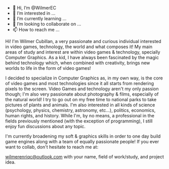- 👋 Hi, I’m @WilmerEC
- 👀 I’m interested in ...
- 🌱 I’m currently learning ...
- 💞️ I’m looking to collaborate on ...
- 📫 How to reach me ...

<!---
WilmerEC/WilmerEC is a ✨ special ✨ repository because its `README.md` (this file) appears on your GitHub profile.
You can click the Preview link to take a look at your changes.
--->

Hi! I'm Wilmer Cubillan, a very passionate and curious individual interested in video games, technology, the world and what composes it!
My main areas of study and interest are within video games & technology, specially Computer Graphics. As a kid, I have always been fascinated by the
magic behind technology which, when combined with creativity, brings new worlds to life in the form of video games! 

I decided to specialize in Computer Graphics as, in my own way, is the core of video games and most technologies since it all starts from rendering pixels 
to the screen. Video Games and technology aren't my only passion though; I'm also very passionate about photography & films, especially of the natural world! I 
try to go out on my free time to national parks to take pictures of plants and animals. I'm also interested in all kinds of science (psychology, physics, 
chemistry, astronomy, etc...), politics, economics, human rights, and history. While I'm, by no means, a professional in the fields previously mentioned
(with the exception of programming), I still enjoy fun discussions about any topic.

I'm currently broadening my soft & graphics skills in order to one day build game engines along with a team of equally passionate people! If you ever want
to collab, don't hesitate to reach me at:

wilmerenriqc@outlook.com with your name, field of work/study, and project idea.


